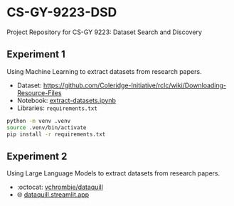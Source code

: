 # CS-GY-9223-DSD
Project Repository for CS-GY 9223: Dataset Search and Discovery

## Experiment 1

Using Machine Learning to extract datasets from research papers.

- Dataset: https://github.com/Coleridge-Initiative/rclc/wiki/Downloading-Resource-Files
- Notebook: [extract-datasets.ipynb](./extract-datasets.ipynb)
- Libraries: `requirements.txt`
```bash
python -m venv .venv
source .venv/bin/activate
pip install -r requirements.txt
```

## Experiment 2

Using Large Language Models to extract datasets from research papers.

- :octocat: [vchrombie/dataquill](https://github.com/vchrombie/dataquill)
- :globe_with_meridians: [dataquill.streamlit.app](https://dataquill.streamlit.app/)
